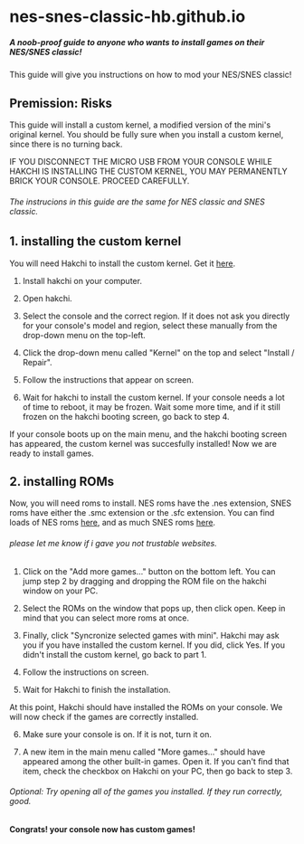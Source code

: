 # nes-snes-classic-hb.github.io
##### A noob-proof guide to anyone who wants to install games on their NES/SNES classic!
This guide will give you instructions on how to mod your NES/SNES classic!
## Premission: Risks
This guide will install a custom kernel, a modified version of the mini's original kernel.
You should be fully sure when you install a custom kernel, since there is no turning back.

IF YOU DISCONNECT THE MICRO USB FROM YOUR CONSOLE WHILE HAKCHI IS INSTALLING THE CUSTOM KERNEL, YOU MAY PERMANENTLY BRICK YOUR CONSOLE.
PROCEED CAREFULLY.

###### The instrucions in this guide are the same for NES classic and SNES classic.

## 1. installing the custom kernel
You will need Hakchi to install the custom kernel. Get it [here](https://github.com/teamshinkansen/hakchi2-ce/releases/).

1. Install hakchi on your computer.

2. Open hakchi.

3. Select the console and the correct region.
    If it does not ask you directly for your console's model and region, select these manually from the drop-down menu on the top-left.

4. Click the drop-down menu called "Kernel" on the top and select "Install / Repair".

5. Follow the instructions that appear on screen.

6. Wait for hakchi to install the custom kernel.
    If your console needs a lot of time to reboot, it may be frozen.
    Wait some more time, and if it still frozen on the hakchi booting screen, go back to step 4.

If your console boots up on the main menu, and the hakchi booting screen has appeared, the custom kernel was succesfully installed!
Now we are ready to install games.

## 2. installing ROMs
Now, you will need roms to install.
NES roms have the .nes extension,
SNES roms have either the .smc extension or the .sfc extension.
    You can find loads of NES roms [here](https://www.emulatorgames.net/roms/nintendo/),
    and as much SNES roms [here](https://www.emulatorgames.net/roms/super-nintendo/).
######     please let me know if i gave you not trustable websites.

1. Click on the "Add more games..." button on the bottom left.
    You can jump step 2 by dragging and dropping the ROM file on the hakchi window on your PC.

2. Select the ROMs on the window that pops up, then click open.
    Keep in mind that you can select more roms at once.

3. Finally, click "Syncronize selected games with mini".
    Hakchi may ask you if you have installed the custom kernel. If you did, click Yes.
    If you didn't install the custom kernel, go back to part 1.

4. Follow the instructions on screen.

5. Wait for Hakchi to finish the installation.

At this point, Hakchi should have installed the ROMs on your console.
We will now check if the games are correctly installed.

6. Make sure your console is on.
    If it is not, turn it on.

7. A new item in the main menu called "More games..." should have appeared among the other built-in games. Open it.
    If you can't find that item, check the checkbox on Hakchi on your PC, then go back to step 3.

###### Optional: Try opening all of the games you installed. If they run correctly, good.

#### Congrats! your console now has custom games!
